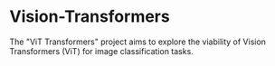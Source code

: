# Vision-Transformers
The "ViT Transformers" project aims to explore the viability of Vision Transformers (ViT) for image classification tasks.
